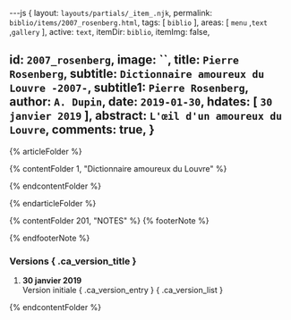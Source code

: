 ---js
{
  layout:    `layouts/partials/_item_.njk`,
  permalink: `biblio/items/2007_rosenberg.html`,
  tags:      [ `biblio` ],
  areas:     [ `menu` ,`text` ,`gallery` ],
  active:    `text`,
  itemDir:   `biblio`,
  itemImg:   false,
  
  id:        `2007_rosenberg`,
  image:     ``,
  title:     `Pierre Rosenberg`,
  subtitle:  `Dictionnaire amoureux du Louvre -2007-`,
  subtitle1: `Pierre Rosenberg`,
  author:    `A. Dupin`,
  date:      `2019-01-30`,
  hdates:    [ `30 janvier 2019` ],
  abstract:  `L'œil d'un amoureux du Louvre`,
  comments:  true,
}
---
[comment]: # (======== Article ========)

{% articleFolder %}

{% contentFolder 1, "Dictionnaire amoureux du Louvre" %}

{% endcontentFolder %}

{% endarticleFolder %}

[comment]: # (======== Footnotes ========)

{% contentFolder 201, "NOTES" %}
{% footerNote %}


{% endfooterNote %}

[comment]: # (======== Historique ========)

### Versions { .ca_version_title }

1. **30 janvier 2019**  
  Version initiale { .ca_version_entry }
{ .ca_version_list }

{% endcontentFolder %}
